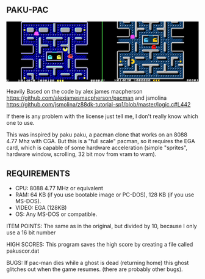 PAKU-PAC
--------

<img src="pakupac_001.png">


Heavily Based on the code by alex james macpherson https://github.com/alexjamesmacpherson/pacman
and jsmolina https://github.com/jsmolina/z88dk-tutorial-sp1/blob/master/logic.c#L442

If there is any problem with the license just tell me, I don't really know which one to use.


This was inspired by paku paku, a pacman clone that works on an 8088 4.77 Mhz with CGA.
But this is a "full scale" pacman, so it requires the EGA card, which is capable of some
hardware acceleration (simple "sprites", hardware window, scrolling, 32 bit mov from vram to vram).


REQUIREMENTS
------------

- CPU: 8088 4.77 MHz or equivalent
- RAM: 64 KB (if you use bootable image or PC-DOS), 128 KB (if you use MS-DOS).
- VIDEO: EGA (128KB)
- OS: Any MS-DOS or compatible.



ITEM POINTS: The same as in the original, but divided by 10, because I only use a 16 bit number

HIGH SCORES: This program saves the high score by creating a file called pakuscor.dat

BUGS: If pac-man dies while a ghost is dead (returning home) this ghost glitches out when the game resumes.
(there are probably other bugs).

